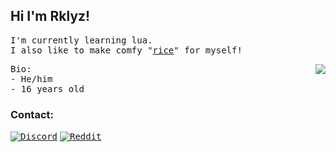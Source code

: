 
<h2>Hi I'm Rklyz!</h2>

<p><samp>
  I'm currently learning lua.
  <br>
  I also like to make comfy "<a href="https://github.com/N3k0Ch4n/dotRice">rice</a>" for myself!
</samp></p>

<img align='right' src="https://github-readme-stats.vercel.app/api?username=N3k0Ch4n&show_owner=true&theme=tokyonight">

<p><samp>
  Bio:<br>
    - He/him<br>
    - 16 years old
</samp></p>


<h3>Contact:</h3>

[<kbd>![Discord](https://img.shields.io/badge/Discord-7289DA?style=for-the-badge&logo=discord&logoColor=white)</kbd>](https://discord.com/users/897668497897820162)
[<kbd>![Reddit](https://img.shields.io/badge/Reddit-FF4500?style=for-the-badge&logo=reddit&logoColor=white)](https://reddit.com/user/N3ko_1)


